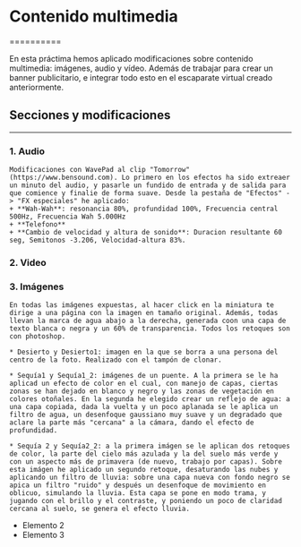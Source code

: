 # Contenido multimedia
==========

En esta práctima hemos aplicado modificaciones sobre contenido multimedia: imágenes, audio y vídeo. Además de trabajar para crear un banner publicitario, e integrar todo esto en el escaparate virtual creado anteriormente.


## Secciones y modificaciones
--------------------

### 1. Audio
	Modificaciones con WavePad al clip "Tomorrow" (https://www.bensound.com). Lo primero en los efectos ha sido extreaer un minuto del audio, y pasarle un fundido de entrada y de salida para que comience y finalie de forma suave. Desde la pestaña de "Efectos" -> "FX especiales" he aplicado:
	+ **Wah-Wah**: resonancia 80%, profundidad 100%, Frecuencia central 500Hz, Frecuencia Wah 5.000Hz
	+ **Telefono**
	+ **Cambio de velocidad y altura de sonido**: Duracion resultante 60 seg, Semitonos -3.206, Velocidad-altura 83%.

### 2. Video

### 3. Imágenes
	En todas las imágenes expuestas, al hacer click en la miniatura te dirige a una página con la imagen en tamaño original. Además, todas llevan la marca de agua abajo a la derecha, generada coon una capa de texto blanca o negra y un 60% de transparencia. Todos los retoques son con photoshop.

	* Desierto y Desierto1: imagen en la que se borra a una persona del centro de la foto. Realizado con el tampón de clonar.

	* Sequía1 y Sequía1_2: imágenes de un puente. A la primera se le ha aplicad un efecto de color en el cual, con manejo de capas, ciertas zonas se han dejado en blanco y negro y las zonas de vegetación en colores otoñales. En la segunda he elegido crear un reflejo de agua: a una capa copiada, dada la vuelta y un poco aplanada se le aplica un filtro de agua, un desenfoque gaussiano muy suave y un degradado que aclare la parte más "cercana" a la cámara, dando el efecto de profundidad.

	* Sequía 2 y Sequía2_2: a la primera imágen se le aplican dos retoques de color, la parte del cielo más azulada y la del suelo más verde y con un aspecto más de primavera (de nuevo, trabajo por capas). Sobre esta imágen he aplicado un segundo retoque, desaturando las nubes y aplicando un filtro de lluvia: sobre una capa nueva con fondo negro se apica un filtro "ruido" y después un desenfoque de movimiento en oblicuo, simulando la lluvia. Esta capa se pone en modo trama, y jugando con el brillo y el contraste, y poniendo un poco de claridad cercana al suelo, se genera el efecto lluvia.

+ Elemento 2
+ Elemento 3
